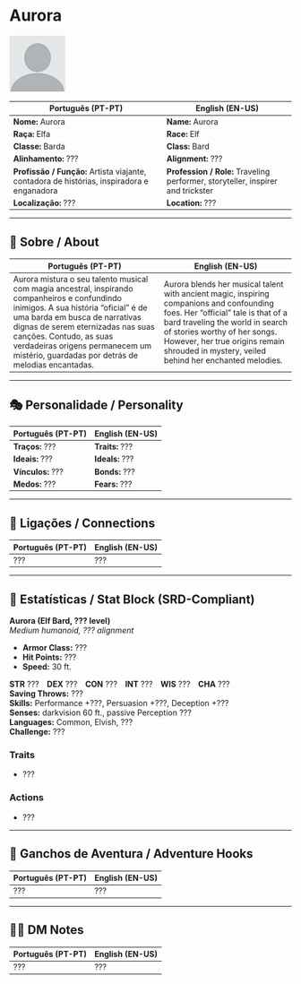 # Aurora

![Aurora](docs/assets/npc/npc_blank.png)

| **Português (PT-PT)** | **English (EN-US)** |
| --------------------- | ------------------- |
| **Nome:** Aurora | **Name:** Aurora |
| **Raça:** Elfa | **Race:** Elf |
| **Classe:** Barda | **Class:** Bard |
| **Alinhamento:** ??? | **Alignment:** ??? |
| **Profissão / Função:** Artista viajante, contadora de histórias, inspiradora e enganadora | **Profession / Role:** Traveling performer, storyteller, inspirer and trickster |
| **Localização:** ??? | **Location:** ??? |

---

## 📖 Sobre / About

| **Português (PT-PT)** | **English (EN-US)** |
| --------------------- | ------------------- |
| Aurora mistura o seu talento musical com magia ancestral, inspirando companheiros e confundindo inimigos. A sua história “oficial” é de uma barda em busca de narrativas dignas de serem eternizadas nas suas canções. Contudo, as suas verdadeiras origens permanecem um mistério, guardadas por detrás de melodias encantadas. | Aurora blends her musical talent with ancient magic, inspiring companions and confounding foes. Her “official” tale is that of a bard traveling the world in search of stories worthy of her songs. However, her true origins remain shrouded in mystery, veiled behind her enchanted melodies. |

---

## 🎭 Personalidade / Personality

| **Português (PT-PT)** | **English (EN-US)** |
| --------------------- | ------------------- |
| **Traços:** ??? | **Traits:** ??? |
| **Ideais:** ??? | **Ideals:** ??? |
| **Vínculos:** ??? | **Bonds:** ??? |
| **Medos:** ??? | **Fears:** ??? |

---

## 🔗 Ligações / Connections

| **Português (PT-PT)** | **English (EN-US)** |
| --------------------- | ------------------- |
| ??? | ??? |

---

<!-- 🔒 DM-ONLY SECTION BELOW -->

## 🧩 Estatísticas / Stat Block (SRD-Compliant)

**Aurora (Elf Bard, ??? level)**  
*Medium humanoid, ??? alignment*

- **Armor Class:** ???  
- **Hit Points:** ???  
- **Speed:** 30 ft.  

**STR** ??? **DEX** ??? **CON** ??? **INT** ??? **WIS** ??? **CHA** ???  
**Saving Throws:** ???  
**Skills:** Performance +???, Persuasion +???, Deception +???  
**Senses:** darkvision 60 ft., passive Perception ???  
**Languages:** Common, Elvish, ???  
**Challenge:** ???  

### Traits
- ???

### Actions
- ???

---

## 🎲 Ganchos de Aventura / Adventure Hooks

| **Português (PT-PT)** | **English (EN-US)** |
| --------------------- | ------------------- |
| ??? | ??? |

---

## 🧑‍💻 DM Notes

| **Português (PT-PT)** | **English (EN-US)** |
| --------------------- | ------------------- |
| ??? | ??? |
